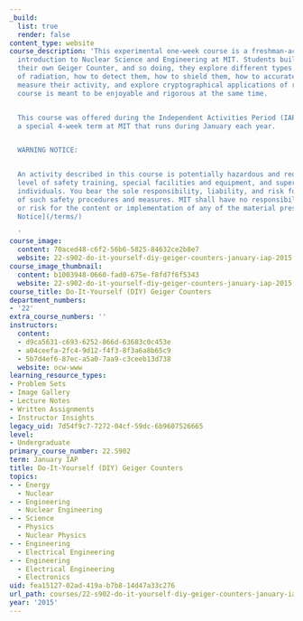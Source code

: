 ```yaml
---
_build:
  list: true
  render: false
content_type: website
course_description: 'This experimental one-week course is a freshman-accessible hands-on
  introduction to Nuclear Science and Engineering at MIT. Students build and test
  their own Geiger Counter, and so doing, they explore different types and sources
  of radiation, how to detect them, how to shield them, how to accurately count /
  measure their activity, and explore cryptographical applications of radiation. This
  course is meant to be enjoyable and rigorous at the same time.


  This course was offered during the Independent Activities Period (IAP), which is
  a special 4-week term at MIT that runs during January each year.


  WARNING NOTICE:


  An activity described in this course is potentially hazardous and requires a high
  level of safety training, special facilities and equipment, and supervision by appropriate
  individuals. You bear the sole responsibility, liability, and risk for the implementation
  of such safety procedures and measures. MIT shall have no responsibility, liability,
  or risk for the content or implementation of any of the material presented. [Legal
  Notice](/terms/)

  '
course_image:
  content: 70aced48-c6f2-56b6-5825-84632ce2b8e7
  website: 22-s902-do-it-yourself-diy-geiger-counters-january-iap-2015
course_image_thumbnail:
  content: b1003948-0660-fad0-675e-f8fd7f6f5343
  website: 22-s902-do-it-yourself-diy-geiger-counters-january-iap-2015
course_title: Do-It-Yourself (DIY) Geiger Counters
department_numbers:
- '22'
extra_course_numbers: ''
instructors:
  content:
  - d9ca5631-c693-6252-866d-63683c0c453e
  - a04ceefa-2fc4-9d12-f4f3-8f3a6a8b65c9
  - 5b7d4ef6-87ec-a5a0-7aa9-c3ceeb13d738
  website: ocw-www
learning_resource_types:
- Problem Sets
- Image Gallery
- Lecture Notes
- Written Assignments
- Instructor Insights
legacy_uid: 7d54f9c7-7272-04cf-59dc-6b9607526665
level:
- Undergraduate
primary_course_number: 22.S902
term: January IAP
title: Do-It-Yourself (DIY) Geiger Counters
topics:
- - Energy
  - Nuclear
- - Engineering
  - Nuclear Engineering
- - Science
  - Physics
  - Nuclear Physics
- - Engineering
  - Electrical Engineering
- - Engineering
  - Electrical Engineering
  - Electronics
uid: fea15127-02ad-419a-b7b8-14d47a33c276
url_path: courses/22-s902-do-it-yourself-diy-geiger-counters-january-iap-2015
year: '2015'
---
```

